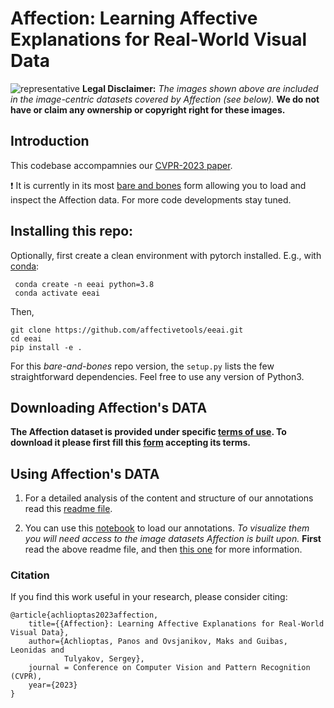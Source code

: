 # Affection: Learning Affective Explanations for Real-World Visual Data

![representative](./material/Affection_8_birds.jpeg)
**Legal Disclaimer:** _The images shown above are included in the image-centric datasets covered by Affection (see below)._ **We do not have or claim any ownership or copyright right for these images.**

## Introduction

This codebase accompamnies our [CVPR-2023 paper](https://affective-explanations.org/). 

:exclamation: It is currently in its most <u>bare and bones</u> form allowing you to load and inspect the Affection data. For more code developments stay tuned.




## Installing this repo:

Optionally, first create a clean environment with pytorch installed. E.g., with [conda](https://docs.conda.io/en/latest/miniconda.html):
```
 conda create -n eeai python=3.8
 conda activate eeai
```

Then,
```
git clone https://github.com/affectivetools/eeai.git
cd eeai
pip install -e .
```

For this _bare-and-bones_ repo version, the ```setup.py``` lists the few straightforward dependencies. Feel free to use any version of Python3.


## Downloading Affection's DATA

**The Affection dataset is provided under specific <a href="https://affectivetools.github.io/materials/affection_terms_of_use.pdf">terms of use</a>.  To download it please first fill this <a href="https://forms.gle/yTdgwHPwUC4a4C8Z8">form</a> accepting its terms.**

## Using Affection's DATA

1. For a detailed analysis of the content and structure of our annotations read this [readme file](./eeai/docs/Affection_Annotations.md).

2. You can use this [notebook](./eeai/notebooks/load_affection_annotations.ipynb) to load our annotations. _To visualize them you will need access to the image datasets Affection is built upon._ **First** read the above readme file, and then [this one](./eeai/docs/Affection_Images.md) for more information.


### Citation
If you find this work useful in your research, please consider citing:
	
	@article{achlioptas2023affection,
        title={{Affection}: Learning Affective Explanations for Real-World Visual Data},
        author={Achlioptas, Panos and Ovsjanikov, Maks and Guibas, Leonidas and
                Tulyakov, Sergey},
        journal = Conference on Computer Vision and Pattern Recognition (CVPR),
        year={2023}
    }
